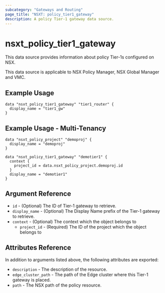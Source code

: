 ```yaml
---
subcategory: "Gateways and Routing"
page_title: "NSXT: policy_tier1_gateway"
description: A policy Tier-1 gateway data source.
---
```


# nsxt_policy_tier1_gateway

This data source provides information about policy Tier-1s configured on NSX.

This data source is applicable to NSX Policy Manager, NSX Global Manager and VMC.

## Example Usage

```hcl
data "nsxt_policy_tier1_gateway" "tier1_router" {
  display_name = "tier1_gw"
}
```

## Example Usage - Multi-Tenancy

```hcl
data "nsxt_policy_project" "demoproj" {
  display_name = "demoproj"
}

data "nsxt_policy_tier1_gateway" "demotier1" {
  context {
    project_id = data.nsxt_policy_project.demoproj.id
  }
  display_name = "demotier1"
}
```

## Argument Reference

* `id` - (Optional) The ID of Tier-1 gateway to retrieve.
* `display_name` - (Optional) The Display Name prefix of the Tier-1 gateway to retrieve.
* `context` - (Optional) The context which the object belongs to
  * `project_id` - (Required) The ID of the project which the object belongs to

## Attributes Reference

In addition to arguments listed above, the following attributes are exported:

* `description` - The description of the resource.
* `edge_cluster_path` - The path of the Edge cluster where this Tier-1 gateway is placed.
* `path` - The NSX path of the policy resource.
